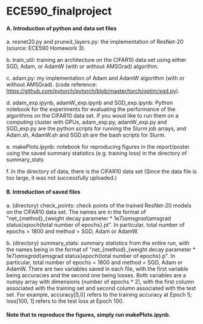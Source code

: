 # ECE590_finalproject

#### A. Introduction of python and data set files

a. resnet20.py and pruned_layers.py: the implementation of ResNet-20 (source: ECE590 Homework 3).

b. train_util: training an architecture on the CIFAR10 data set using either SGD, Adam, or AdamW (with or without AMSGrad) algorithm.

c. adam.py: my implementation of Adam and AdamW algorithm (with or without AMSGrad).
(code reference: https://github.com/pytorch/pytorch/blob/master/torch/optim/sgd.py).

d. adam_exp.ipynb, adamW_exp.ipynb and SGD_exp.ipynb: Python notebook for the experiments for evaluating the performance of the algorithms on the CIFAR10 data set. If you woud like to run them on a computing cluster with GPUs, adam_exp.py, adamW_exp.py and SGD_exp.py are the python scripts for running the Slurm job arrays, and Adam.sh, AdamW.sh and SGD.sh are the bash scripts for Slurm.

e. makePlots.ipynb: notebook for reproducing figures in the report/poster using the saved summary statistics (e.g. training loss) in the directory of summary_stats

f. In the directory of data, there is the CIFAR10 data set (Since the data file is too large, it was not successfully uploaded.)




#### B. Introduction of saved files 

a. (directory) check_points: check points of the trained ResNet-20 models on the CIFAR10 data set. The names are in the format of "net_{method}_{weight decay parameter * 1e7}_amsgrad_{amsgrad status}_epoch_{total number of epochs}.pt". In particular, total number of epochs = 1800 and method = SGD, Adam or AdamW.

b. (directory) summary_stats: summary statistics from the entire run, with the names being in the format of  "net_{method}_{weight decay parameter * 1e7}_amsgrad_{amsgrad status}_epoch_{total number of epochs}.p". In particular, total number of epochs = 1800 and method = SGD, Adam or AdamW. There are two variables saved in each file, with the first variable being accuracies and the second one being losses. Both variables are a numpy array with dimensions (number of epochs * 2), with the first column associated with the training set and second column associated with the test set. For example, accuracy[5,0] refers to the training accuracy at Epoch 5; loss[100, 1] refers to the test loss at Epoch 100.

####  Note that to reproduce the figures, simply run makePlots.ipynb.
